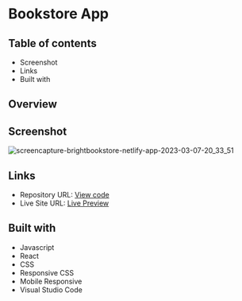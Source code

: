 # Bookstore App

## Table of contents
- Screenshot
- Links
- Built with

## Overview
## Screenshot
![screencapture-brightbookstore-netlify-app-2023-03-07-20_33_51](https://user-images.githubusercontent.com/107273888/223533153-d47991fd-8674-45d4-9251-ed5269d3a09a.png)



## Links 
- Repository URL: [View code](https://github.com/devemit/enterprise-project)
- Live Site URL: [Live Preview](https://brightbookstore.netlify.app/)

## Built with
- Javascript
- React
- CSS
- Responsive CSS
- Mobile Responsive
- Visual Studio Code

